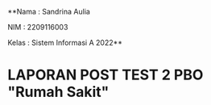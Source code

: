 **Nama  : Sandrina Aulia

NIM   : 2209116003

Kelas : Sistem Informasi A 2022**

# LAPORAN POST TEST 2 PBO "Rumah Sakit"
